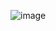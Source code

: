 ![image](https://github.com/Rahul-chaurasiya/Leetcode-Practice-Problem/assets/77222540/1ac20e1c-27f4-474a-81c7-058bdc63ba3e)
